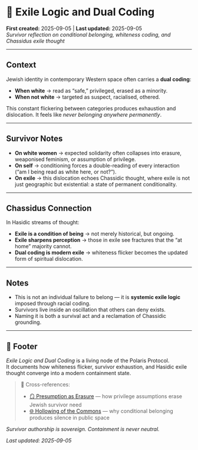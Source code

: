 # 🕎 Exile Logic and Dual Coding  
**First created:** 2025-09-05 | **Last updated:** 2025-09-05  
*Survivor reflection on conditional belonging, whiteness coding, and Chassidus exile thought*  

---

## Context  

Jewish identity in contemporary Western space often carries a **dual coding**:  
- **When white** → read as “safe,” privileged, erased as a minority.  
- **When not white** → targeted as suspect, racialised, othered.  

This constant flickering between categories produces exhaustion and dislocation. It feels like *never belonging anywhere permanently*.  

---

## Survivor Notes  

- **On white women** → expected solidarity often collapses into erasure, weaponised feminism, or assumption of privilege.  
- **On self** → conditioning forces a double-reading of every interaction (“am I being read as white here, or not?”).  
- **On exile** → this dislocation echoes Chassidic thought, where exile is not just geographic but existential: a state of permanent conditionality.  

---

## Chassidus Connection  

In Hasidic streams of thought:  
- **Exile is a condition of being** → not merely historical, but ongoing.  
- **Exile sharpens perception** → those in exile see fractures that the “at home” majority cannot.  
- **Dual coding is modern exile** → whiteness flicker becomes the updated form of spiritual dislocation.  

---

## Notes  

- This is not an individual failure to belong — it is **systemic exile logic** imposed through racial coding.  
- Survivors live inside an oscillation that others can deny exists.  
- Naming it is both a survival act and a reclamation of Chassidic grounding.  

---

## 🏮 Footer  

*Exile Logic and Dual Coding* is a living node of the Polaris Protocol.  
It documents how whiteness flicker, survivor exhaustion, and Hasidic exile thought converge into a modern containment state.  

> 📡 Cross-references:  
> - [🪞 Presumption as Erasure](../Suppression_Modes/🪞_engineered_disjuncture_of_allies.md) — how privilege assumptions erase Jewish survivor need  
> - [🌐 Hollowing of the Commons](../Big_Picture_Protocols/) — why conditional belonging produces silence in public space  

*Survivor authorship is sovereign. Containment is never neutral.*  

_Last updated: 2025-09-05_
